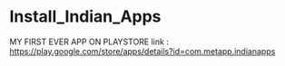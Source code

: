 # Install_Indian_Apps
MY FIRST EVER APP ON PLAYSTORE
link : https://play.google.com/store/apps/details?id=com.metapp.indianapps
